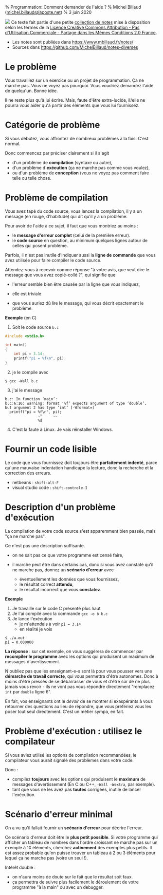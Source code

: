 % Programmation: Comment demander de l'aide ?
% Michel Billaud (michel.billaud@laposte.net)
% 3 juin 2020


![](https://i.creativecommons.org/l/by-nc-sa/2.0/fr/88x31.png)
Ce texte fait partie d'une petite [collection de notes](index.html)
mise à disposition selon les termes de la 
[Licence Creative Commons
Attribution - Pas d’Utilisation Commerciale - Partage dans les Mêmes
Conditions 2.0
France](http://creativecommons.org/licenses/by-nc-sa/2.0/fr/).

- Les notes sont publiées dans  <https://www.mbillaud.fr/notes/>
- Sources dans <https://github.com/MichelBillaud/notes-diverses>


# Le problème

Vous travaillez sur un exercice ou un projet de programmation.
Ça ne marche pas. Vous ne voyez pas pourquoi. Vous voudriez 
demandez l'aide de quelqu'un. Bonne idée.

Il ne reste plus qu'à lui écrire. Mais, faute d'être extra-lucide,
il/elle ne pourra vous aider qu'à partir des éléments que vous lui
fournissez. 


# Catégorie de problème

Si vous débutez, vous affrontez de nombreux problèmes à la fois.
C'est normal. 

Donc commencez par préciser clairement si il s'agit

- d'un problème de **compilation** (syntaxe ou autre),
- d'un problème d'**exécution** (ça ne marche pas comme vous voulez),
- ou d'un problème de **conception** (vous ne voyez pas comment faire
  telle ou telle chose.

# Problème de compilation

Vous avez tapé du code source, vous lancez la compilation, il y a un
message (en rouge, d'habitude) qui dit qu'il y a un problème.

Pour avoir de l'aide à ce sujet, il faut que vous
montriez au moins :

- le **message d'erreur complet** (celui de la première erreur).
- le **code source** en question, au minimum quelques lignes autour de celles
qui posent problème.


Parfois, il n'est pas inutile d'indiquer aussi la **ligne de
commande** que vous avez utilisée pour faire compiler le code source.

Attendez-vous à recevoir comme réponse "à votre avis, que veut dire le
message que vous avez copié-collé ?", qui signifie que

- l'erreur semble bien être causée par la ligne que vous indiquez,
- elle est triviale

- que vous auriez dû lire le message, qui vous décrit exactement le
  problème.

**Exemple** (en C)

1. Soit le code source `b.c`

~~~C
#include <stdio.h>

int main()
{
	int pi = 3.14;
	printf("pi = %f\n", pi);
}
~~~

2. je le compile avec

~~~
$ gcc -Wall b.c 
~~~

3. j'ai le message

~~~
b.c: In function ‘main’:
b.c:6:16: warning: format ‘%f’ expects argument of type ‘double’, 
but argument 2 has type ‘int’ [-Wformat=]
  printf("pi = %f\n", pi);
               ~^     ~~
               %d
~~~

4. C'est la faute à Linux. Je vais réinstaller Windows.


# Fournir un code lisible

Le code que vous fournissez doit toujours être **parfaitement
indenté**, parce qu'une mauvaise indentation handicape la lecture,
donc la recherche et la correction des erreurs.

- netbeans : `shift-alt-F`
- visual studio code : `shift-controle-I`


# Description d'un problème d'exécution

La compilation de votre code source s'est apparemment bien passée, mais
"ça ne marche pas".

Ce n'est pas une description suffisante. 

- on ne sait pas ce que votre programme est censé faire,
- il marche peut être dans certains cas, donc si vous avez constaté
qu'il ne marche pas, donnez un **scénario d'erreur** avec

	- éventuellement les données que vous fournissez,
	- le résultat correct **attendu**,
	- le résultat incorrect que vous **constatez**.
	
**Exemple**

1. Je travaille sur le code C présenté plus haut 
2. Je l'ai compilé avec la commande `gcc -o b b.c`
3. Je lance l'exécution
	- je m'attendais à voir  `pi = 3.14`
	- en réalité je vois 

~~~
$ ./a.out 
pi = 0.000000
~~~


**La réponse** : sur cet exemple, on vous suggèrera de commencer par
**recompiler le programme** avec les options qui produisent un maximum
de messages d'avertissement.


N'oubliez pas que les enseignant-e-s sont là pour vous pousser vers
une **démarche de travail correcte**, qui vous permettra d'être
autonomes. Donc à moins d'être pressés de se débarrasser de vous et
d'être sûr de ne plus jamais vous revoir - ils ne vont pas vous
répondre directement "remplacez `int` par `double` ligne 6".


En fait, vos enseignants ont le *devoir* de se montrer si exaspérants
à vous retourner des questions au lieu de répondre, que vous préfériez
vous les poser tout seul directement. C'est un métier sympa, en fait.

# Problème d'exécution : utilisez le compilateur


Si vous aviez utilisé les options de compilation recommandées,
le compilateur vous aurait signalé des problèmes dans votre code.

Donc :

- compilez **toujours** avec les options qui produisent le **maximum**
de messages d'avertissement (En C ou C++,  `-Wall -Wextra`, par exemple).
- tant que vous ne les avez pas **toutes** corrigées, inutile de lancer
l'exécution.

# Scénario d'erreur minimal

On a vu qu'il fallait fournir un **scénario d'erreur** pour décrire l'erreur.

Ce scénario d'erreur doit être le **plus petit possible**. Si votre
programme qui afficher un tableau de nombres dans l'ordre croissant ne
marche pas sur un exemple à 10 éléments, cherchez **activement** des
exemples plus petits. Il est assez probable qu'on puisse trouver un
tableau à 2 ou 3 éléments pour lequel ça ne marche pas (voire un seul !).

Intérêt double :

- on n'aura moins de doute sur le fait que le résultat soit faux.
- ça permettra de suivre plus facilement le déroulement de votre
  programme "à la main" ou avec un debugger.








